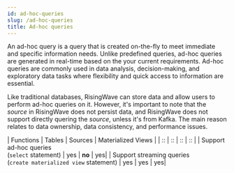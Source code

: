```yaml
---
id: ad-hoc-queries
slug: /ad-hoc-queries
title: Ad-hoc queries
---
```

<head>
  <link rel="canonical" href="https://docs.risingwave.com/docs/current/ad-hoc-queries/" />
</head>

An ad-hoc query is a query that is created on-the-fly to meet immediate and specific information needs. Unlike predefined queries, ad-hoc queries are generated in real-time based on the your current requirements. Ad-hoc queries are commonly used in data analysis, decision-making, and exploratory data tasks where flexibility and quick access to information are essential.

Like traditional databases, RisingWave can store data and allow users to perform ad-hoc queries on it. However, it's important to note that the _source_ in RisingWave does not persist data, and RisingWave does not support directly quering the _source_, unless it's from Kafka. The main reason relates to data ownership, data consistency, and performance issues.

| Functions | Tables | Sources | Materialized Views |
| :: | :: | :: | :: |
| Support ad-hoc queries<br />(`select` statement)    | yes       | **no** | yes|
| Support streaming queries<br />(`create materialized view` statement)   | yes        | yes | yes|